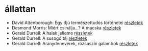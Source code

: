 # állattan

- David Attenborough: Egy ifjú természettudós történetei [részletek](_details/%7Bopf.creator%7D.md#id_1449)
- Desmond Morris: Miért csinálja…? A macska [részletek](_details/%7Bopf.creator%7D.md#id_415)
- Gerald Durrell: A halak jelleme [részletek](_details/%7Bopf.creator%7D.md#id_879)
- Gerald Durrell: A susogó táj [részletek](_details/%7Bopf.creator%7D.md#id_871)
- Gerald Durrell: Aranydenevérek, rózsaszín galambok [részletek](_details/%7Bopf.creator%7D.md#id_875)